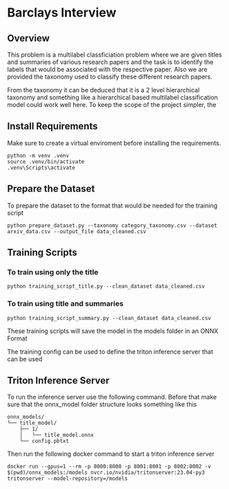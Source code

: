 # Barclays Interview

## Overview

This problem is a multilabel classficiation problem where we are given titles and summaries of various research papers and the task is to identify the labels that would be associated with the respective paper. Also we are provided the taxonomy used to classify these different research papers. 

From the taxonomy it can be deduced that it is a 2 level hierarchical taxonomy and something like a hierarchical based multilabel classification model could work well here. To keep the scope of the project simpler, the 

## Install Requirements

Make sure to create a virtual enviroment before installing the requirements.

```
python -m venv .venv
source .venv/bin/activate
.venv\Scripts\activate
```

## Prepare the Dataset

To prepare the dataset to the format that would be needed for the training script

```
python prepare_dataset.py --taxonomy category_taxonomy.csv --dataset arxiv_data.csv --output_file data_cleaned.csv
```

## Training Scripts

### To train using only the title

```
python training_script_title.py --clean_dataset data_cleaned.csv  
```

### To train using title and summaries

```
python training_script_summary.py --clean_dataset data_cleaned.csv  
```

These training scripts will save the model in the models folder in an ONNX Format

The training config can be used to define the triton inference server that can be used

## Triton Inference Server

To run the inference server use the following command. Before that make sure that the onnx_model folder structure looks something like this

```
onnx_models/
└── title_model/
    ├── 1/
    │   └── title_model.onnx
    └── config.pbtxt

```

Then run the following docker command to start a triton inference server

```
docker run --gpus=1 --rm -p 8000:8000 -p 8001:8001 -p 8002:8002 -v $(pwd)/onnx_models:/models nvcr.io/nvidia/tritonserver:23.04-py3 tritonserver --model-repository=/models
```